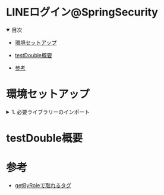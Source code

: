 # LINEログイン@SpringSecurity

<details open="open">
<summary>目次</summary>



- [環境セットアップ](#環境セットアップ)
- [testDouble概要](#testDouble概要)


- [参考](#参考)

</details>

# 環境セットアップ

<details>
<summary> 1. 必要ライブラリーのインポート</summary>

```gradlew.kts
    implementation("org.springframework.boot:spring-boot-starter-oauth2-client")
	implementation("org.springframework.boot:spring-boot-starter-security")
```
</details>


# testDouble概要

# 参考
- [getByRoleで取れるタグ](https://qiita.com/tondemonai7/items/3f7ed9bd6af1e0c3dfb7)
